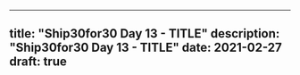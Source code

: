 
---
title: "Ship30for30 Day 13 - TITLE"
description: "Ship30for30 Day 13 - TITLE"
date: 2021-02-27
draft: true
---

